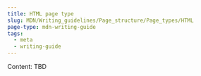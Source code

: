 ```yaml
---
title: HTML page type
slug: MDN/Writing_guidelines/Page_structure/Page_types/HTML
page-type: mdn-writing-guide
tags:
  - meta
  - writing-guide
---
```


Content: TBD